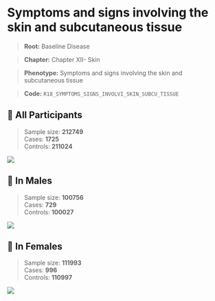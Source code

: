 # Symptoms and signs involving the skin and subcutaneous tissue

> **Root:** Baseline Disease  

> **Chapter:** Chapter XII- Skin  

> **Phenotype:** Symptoms and signs involving the skin and subcutaneous tissue  

> **Code:** `R18_SYMPTOMS_SIGNS_INVOLVI_SKIN_SUBCU_TISSUE`

## 🧪 All Participants  
> Sample size: **212749**  
> Cases: **1725**  
> Controls: **211024**
<img src="/Disease/Figures/ALL/Baseline/R18_SYMPTOMS_SIGNS_INVOLVI_SKIN_SUBCU_TISSUE.png"/>
<CsvTable src="/Disease/Data/ALL/Baseline/LG_R18_SYMPTOMS_SIGNS_INVOLVI_SKIN_SUBCU_TISSUE.csv" label="🔍 View full results" />

## 👨 In Males  
> Sample size: **100756**  
> Cases: **729**  
> Controls: **100027**
<img src="/Disease/Figures/Male/Baseline/R18_SYMPTOMS_SIGNS_INVOLVI_SKIN_SUBCU_TISSUE.png"/>
<CsvTable src="/Disease/Data/Male/Baseline/LG_R18_SYMPTOMS_SIGNS_INVOLVI_SKIN_SUBCU_TISSUE.csv" label="🔍 View full results" />

## 👩 In Females  
> Sample size: **111993**  
> Cases: **996**  
> Controls: **110997**
<img src="/Disease/Figures/Female/Baseline/R18_SYMPTOMS_SIGNS_INVOLVI_SKIN_SUBCU_TISSUE.png"/>
<CsvTable src="/Disease/Data/Female/Baseline/LG_R18_SYMPTOMS_SIGNS_INVOLVI_SKIN_SUBCU_TISSUE.csv" label="🔍 View full results" />
